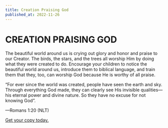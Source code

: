 ```yaml
---
title: Creation Praising God
published_at: 2022-11-26
---
```



# CREATION PRAISING GOD

The beautiful world around us is crying out glory and honor and praise to our Creator. The birds, the stars, and the trees all worship Him by doing what they were created to do. Encourage your children to notice the beautiful world around us, introduce them to biblical language,  and train them that they, too, can worship God because He is worthy of all praise. 

“For ever since the world was created, people have seen the earth and sky. Through everything God made, they can clearly see His invisible qualities—his eternal power and divine nature. So they have no excuse for not knowing God”.

—Romans 1:20 (NLT)

[Get your copy today.](https://www.elenafedorov.com/)
